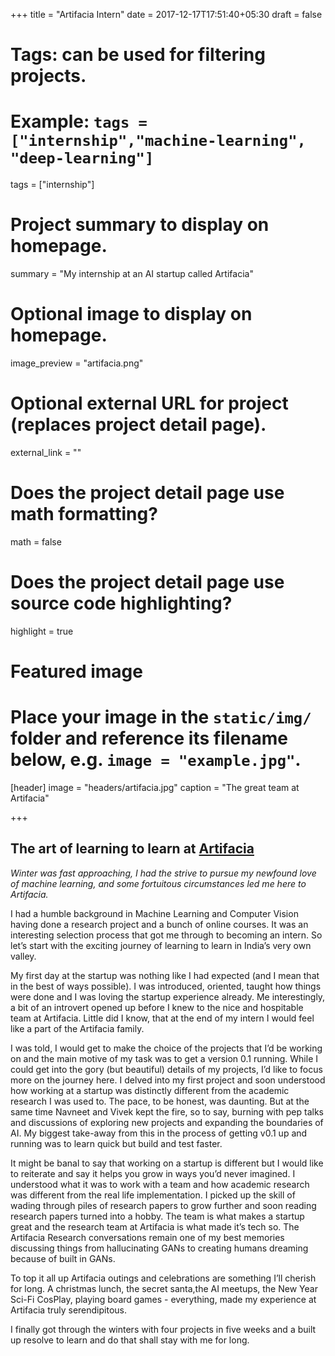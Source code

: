 +++
title = "Artifacia Intern"
date = 2017-12-17T17:51:40+05:30
draft = false

# Tags: can be used for filtering projects.
# Example: `tags = ["internship","machine-learning", "deep-learning"]`
tags = ["internship"]

# Project summary to display on homepage.
summary = "My internship at an AI startup called Artifacia"

# Optional image to display on homepage.
image_preview = "artifacia.png"

# Optional external URL for project (replaces project detail page).
external_link = ""

# Does the project detail page use math formatting?
math = false

# Does the project detail page use source code highlighting?
highlight = true

# Featured image
# Place your image in the `static/img/` folder and reference its filename below, e.g. `image = "example.jpg"`.
[header]
image = "headers/artifacia.jpg"
caption = "The great team at Artifacia"

+++

## The art of learning to learn at [Artifacia](http://artifacia.com)

*Winter was fast approaching, I had the strive to pursue my newfound love of machine learning, and some fortuitous circumstances led me here to Artifacia.*

I had a humble background in Machine Learning and Computer Vision having done a research project and a bunch of online courses. It was an interesting selection process that got me through to becoming an intern. So let’s start with the exciting journey of learning to learn in India’s very own valley.

My first day at the startup was nothing like I had expected (and I mean that in the best of ways possible). I was introduced, oriented, taught how things were done and I was loving the startup experience already. Me interestingly, a bit of an introvert opened up before I knew to the nice and hospitable team at Artifacia. Little did I know, that at the end of my intern I would feel like a part of the Artifacia family.

I was told, I would get to make the choice of the projects that I’d be working on and the main motive of my task was to get a version 0.1 running. While I could get into the gory (but beautiful) details of my projects, I’d like to focus more on the journey here. I delved into my first project and soon understood how working at a startup was distinctly different from the academic research I was used to. The pace, to be honest, was daunting. But at the same time Navneet and Vivek kept the fire, so to say, burning with pep talks and discussions of exploring new projects and expanding the boundaries of AI. My biggest take-away from this in the process of getting v0.1 up and running was to learn quick but build and test faster. 

It might be banal to say that working on a startup is different but I would like to reiterate and say it helps you grow in ways you’d never imagined. I understood what it was to work with a team and how academic research was different from the real life implementation. I picked up the skill of wading through piles of research papers to grow further and soon reading research papers turned into a hobby. The team is what makes a startup great and the research team at Artifacia is what made it’s tech so. The Artifacia Research conversations remain one of my best memories discussing things from hallucinating GANs to creating humans dreaming because of built in GANs.

To top it all up Artifacia outings and celebrations are something I’ll cherish for long. A christmas lunch, the secret santa,the AI meetups, the New Year Sci-Fi CosPlay, playing board games - everything, made my experience at Artifacia truly serendipitous. 

I finally got through the winters with four projects in five weeks and a built up resolve to learn and do that shall stay with me for long. 

